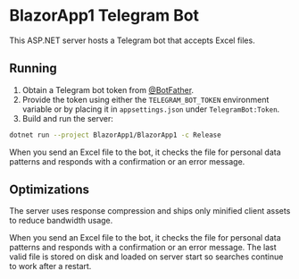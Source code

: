 # BlazorApp1 Telegram Bot

This ASP.NET server hosts a Telegram bot that accepts Excel files.

## Running

1. Obtain a Telegram bot token from [@BotFather](https://t.me/BotFather).
2. Provide the token using either the `TELEGRAM_BOT_TOKEN` environment variable
   or by placing it in `appsettings.json` under `TelegramBot:Token`.
3. Build and run the server:

```bash
dotnet run --project BlazorApp1/BlazorApp1 -c Release
```

When you send an Excel file to the bot, it checks the file for personal data patterns and responds with a confirmation or an error message.

## Optimizations

The server uses response compression and ships only minified client assets to reduce bandwidth usage.

When you send an Excel file to the bot, it checks the file for personal data patterns and responds with a confirmation or an error message. The last valid file is stored on disk and loaded on server start so searches continue to work after a restart.
